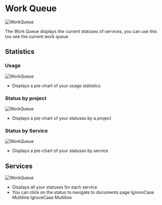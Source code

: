 # Work Queue

![WorkQueue](/assets/WorkQueue.png)

The Work Queue displays the current statuses of services, you can use this too see the current work queue

## Statistics

### Usage

![WorkQueue](/assets/work-usage.png)

* Displays a pie-chart of your usage statistics

### Status by project

![WorkQueue](/assets/work-usage.png)

* Displays a pie-chart of your statuses by a project

### Status by Service

![WorkQueue](/assets/works-status-service.png)

* Displays a pie-chart of your statuses by service

## Services

![WorkQueue](/assets/work-services.png)

* Displays all your statuses for each service
* You can click on the status to navigate to documents page IgnoreCase Multiline IgnoreCase Multiline
